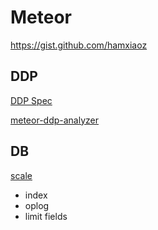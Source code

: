 # Meteor

https://gist.github.com/hamxiaoz

## DDP
[DDP Spec](https://github.com/meteor/meteor/blob/devel/packages/ddp/DDP.md)

[meteor-ddp-analyzer](https://github.com/arunoda/meteor-ddp-analyzer)


## DB
[scale](http://blog.differential.com/scaling-meteor-to-20000-users-in-7-days/?utm_content=17998748&utm_medium=social&utm_source=twitter)
- index
- oplog
- limit fields
